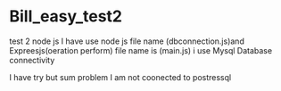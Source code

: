 # Bill_easy_test2
test 2 node js
I have use node js file name (dbconnection.js)and Expreesjs(oeration perform) file name is (main.js)
i use Mysql Database connectivity 

I have try but sum problem I am not coonected to postressql 
